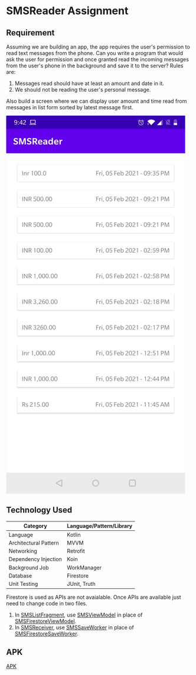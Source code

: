 # SMSReader Assignment

## Requirement
Assuming we are building an app, the app requires the user's permission to read text messages from the phone. Can you write a program that would ask the user for permission and once granted read the incoming messages from the user's phone in the background and save it to the server? Rules are: 

1) Messages read should have at least an amount and date in it.
2) We should not be reading the user's personal message. 

Also build a screen where we can display user amount and time read from messages in list form sorted by latest message first.

![Alt text](/Screenshot.jpeg?raw=true)


## Technology Used

|         Category       | Language/Pattern/Library|
| ---------------------- | ----------------------- |
| Language               | Kotlin                  |
| Architectural Pattern  | MVVM                    |
| Networking             | Retrofit                |
| Dependency Injection   | Koin                    |
| Background Job         | WorkManager             |
| Database               | Firestore               |
| Unit Testing           | JUnit, Truth            |

Firestore is used as APIs are not avaialable. Once APIs are available just need to change code in two files.
1. In [SMSListFragment](https://github.com/sumitg2386/SMSReader/blob/main/app/src/main/java/com/nuco/smsreader/ui/SMSListFragment.kt), use [SMSViewModel](https://github.com/sumitg2386/SMSReader/blob/main/app/src/main/java/com/nuco/smsreader/viewmodel/SMSViewModel.kt) in place of [SMSFirestoreViewModel](https://github.com/sumitg2386/SMSReader/blob/main/app/src/main/java/com/nuco/smsreader/viewmodel/SMSFirestoreViewModel.kt).
2. In [SMSReceiver](https://github.com/sumitg2386/SMSReader/blob/main/app/src/main/java/com/nuco/smsreader/receiver/SMSReceiver.kt), use [SMSSaveWorker](https://github.com/sumitg2386/SMSReader/blob/main/app/src/main/java/com/nuco/smsreader/worker/SMSSaveWorker.kt) in place of [SMSFirestoreSaveWorker](https://github.com/sumitg2386/SMSReader/blob/main/app/src/main/java/com/nuco/smsreader/worker/SMSFirestoreSaveWorker.kt).

## APK

[APK](/SMSReaderDebug)
